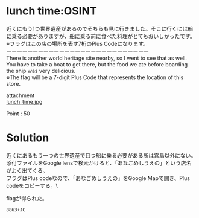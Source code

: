# lunch time:OSINT

近くにもう1つ世界遺産があるのでそちらも見に行きました。そこに行くには船に乗る必要がありますが、船に乗る前に食べた料理がとてもおいしかったです。\
※フラグはこの店の場所を表す7桁のPlus Codeになります。\
ーーーーーーーーーーーーーーーーーーーーーーーーーーー\
There is another world heritage site nearby, so I went to see that as well. You have to take a boat to get there, but the food we ate before boarding the ship was very delicious.\
※The flag will be a 7-digit Plus Code that represents the location of this store.

attachment\
[lunch_time.jpg](https://github.com/colza12/private_ctf_writeup/blob/main/Japan-UkraineCTF/OSINT/lunch%20time/lunch_time.jpg)

Point : 50

# Solution
近くにあるもう一つの世界遺産で且つ船に乗る必要がある所は宮島以外にない。\
添付ファイルをGoogle lensで検索かけると、「あなごめしうえの」という店名がよく出てくる。\
フラグはPlus codeなので、「あなごめしうえの」をGoogle Mapで開き、Plus codeをコピーする。\

flagが得られた。

`8863+JC`
